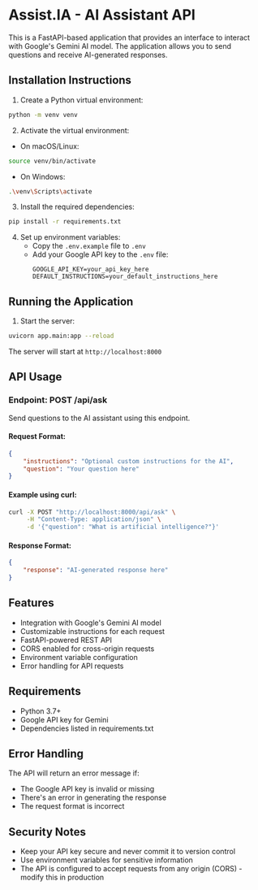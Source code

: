 # Assist.IA - AI Assistant API

This is a FastAPI-based application that provides an interface to interact with Google's Gemini AI model. The application allows you to send questions and receive AI-generated responses.

## Installation Instructions

1. Create a Python virtual environment:
```bash
python -m venv venv
```

2. Activate the virtual environment:
- On macOS/Linux:
```bash
source venv/bin/activate
```
- On Windows:
```bash
.\venv\Scripts\activate
```

3. Install the required dependencies:
```bash
pip install -r requirements.txt
```

4. Set up environment variables:
   - Copy the `.env.example` file to `.env`
   - Add your Google API key to the `.env` file:
     ```
     GOOGLE_API_KEY=your_api_key_here
     DEFAULT_INSTRUCTIONS=your_default_instructions_here
     ```

## Running the Application

1. Start the server:
```bash
uvicorn app.main:app --reload
```

The server will start at `http://localhost:8000`

## API Usage

### Endpoint: POST /api/ask

Send questions to the AI assistant using this endpoint.

#### Request Format:
```json
{
    "instructions": "Optional custom instructions for the AI",
    "question": "Your question here"
}
```

#### Example using curl:
```bash
curl -X POST "http://localhost:8000/api/ask" \
     -H "Content-Type: application/json" \
     -d '{"question": "What is artificial intelligence?"}'
```

#### Response Format:
```json
{
    "response": "AI-generated response here"
}
```

## Features

- Integration with Google's Gemini AI model
- Customizable instructions for each request
- FastAPI-powered REST API
- CORS enabled for cross-origin requests
- Environment variable configuration
- Error handling for API requests

## Requirements

- Python 3.7+
- Google API key for Gemini
- Dependencies listed in requirements.txt

## Error Handling

The API will return an error message if:
- The Google API key is invalid or missing
- There's an error in generating the response
- The request format is incorrect

## Security Notes

- Keep your API key secure and never commit it to version control
- Use environment variables for sensitive information
- The API is configured to accept requests from any origin (CORS) - modify this in production


